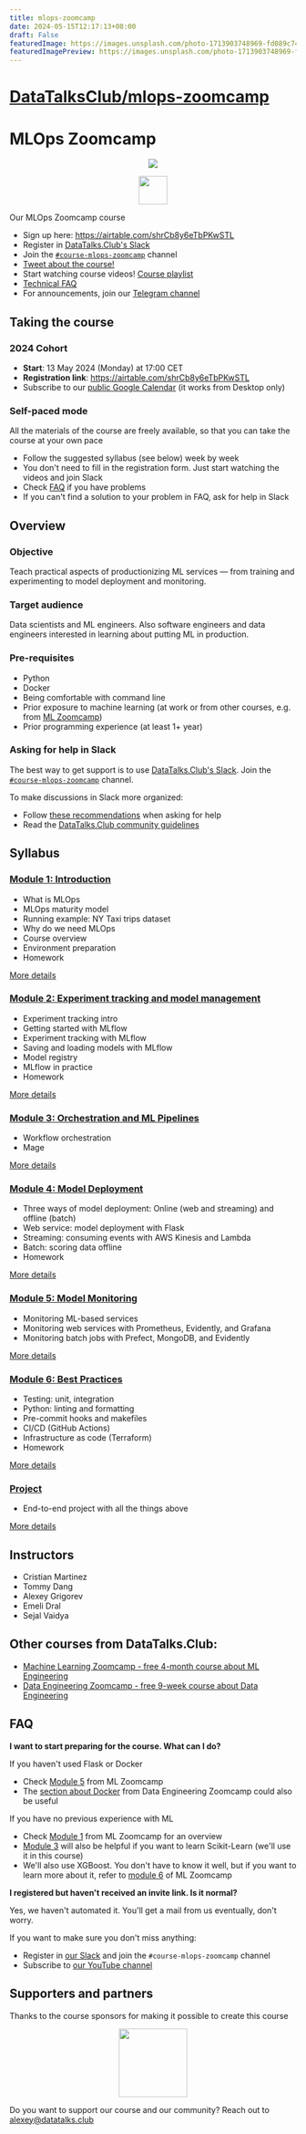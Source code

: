 ```yaml
---
title: mlops-zoomcamp
date: 2024-05-15T12:17:13+08:00
draft: False
featuredImage: https://images.unsplash.com/photo-1713903748969-fd089c74fc07?ixid=M3w0NjAwMjJ8MHwxfHJhbmRvbXx8fHx8fHx8fDE3MTU3NDY2MTF8&ixlib=rb-4.0.3
featuredImagePreview: https://images.unsplash.com/photo-1713903748969-fd089c74fc07?ixid=M3w0NjAwMjJ8MHwxfHJhbmRvbXx8fHx8fHx8fDE3MTU3NDY2MTF8&ixlib=rb-4.0.3
---
```


# [DataTalksClub/mlops-zoomcamp](https://github.com/DataTalksClub/mlops-zoomcamp)

# MLOps Zoomcamp

<p align="center">
  <a href="https://airtable.com/shrCb8y6eTbPKwSTL" target="_blank">
    <img src="images/IMG_20230323_134059_927.png">
  </a>
</p>

<p align="center">
  <a href="https://airtable.com/shrCb8y6eTbPKwSTL"><img src="https://user-images.githubusercontent.com/875246/185755203-17945fd1-6b64-46f2-8377-1011dcb1a444.png" height="50" /></a>
</p>

Our MLOps Zoomcamp course

- Sign up here: https://airtable.com/shrCb8y6eTbPKwSTL
- Register in [DataTalks.Club's Slack](https://datatalks.club/slack.html)
- Join the [`#course-mlops-zoomcamp`](https://app.slack.com/client/T01ATQK62F8/C02R98X7DS9) channel
- [Tweet about the course!](https://ctt.ac/fH67W)
- Start watching course videos! [Course playlist](https://www.youtube.com/playlist?list=PL3MmuxUbc_hIUISrluw_A7wDSmfOhErJK)
- [Technical FAQ](https://docs.google.com/document/d/12TlBfhIiKtyBv8RnsoJR6F72bkPDGEvPOItJIxaEzE0/edit) 
- For announcements, join our [Telegram channel](https://t.me/dtc_courses)


## Taking the course

### 2024 Cohort

* **Start**: 13 May 2024 (Monday) at 17:00 CET
* **Registration link**: https://airtable.com/shrCb8y6eTbPKwSTL
* Subscribe to our [public Google Calendar](https://calendar.google.com/calendar/?cid=M3Jzbmg0ZDA2aHVsY2M1ZjcyNDJtODNyMTRAZ3JvdXAuY2FsZW5kYXIuZ29vZ2xlLmNvbQ) (it works from Desktop only)


### Self-paced mode

All the materials of the course are freely available, so that you
can take the course at your own pace

* Follow the suggested syllabus (see below) week by week
* You don't need to fill in the registration form. Just start watching the videos and join Slack
* Check [FAQ](https://docs.google.com/document/d/12TlBfhIiKtyBv8RnsoJR6F72bkPDGEvPOItJIxaEzE0/edit) if you have problems
* If you can't find a solution to your problem in FAQ, ask for help in Slack

## Overview

### Objective

Teach practical aspects of productionizing ML services — from training and experimenting to model deployment and monitoring.

### Target audience

Data scientists and ML engineers. Also software engineers and data engineers interested in learning about putting ML in production.

### Pre-requisites

* Python
* Docker
* Being comfortable with command line 
* Prior exposure to machine learning (at work or from other courses, e.g. from [ML Zoomcamp](https://github.com/alexeygrigorev/mlbookcamp-code/tree/master/course-zoomcamp))
* Prior programming experience (at least 1+ year)



### Asking for help in Slack

The best way to get support is to use [DataTalks.Club's Slack](https://datatalks.club/slack.html). Join the [`#course-mlops-zoomcamp`](https://app.slack.com/client/T01ATQK62F8/C02R98X7DS9) channel.

To make discussions in Slack more organized:

* Follow [these recommendations](asking-questions.md) when asking for help
* Read the [DataTalks.Club community guidelines](https://datatalks.club/slack/guidelines.html)


## Syllabus

### [Module 1: Introduction](01-intro)

* What is MLOps
* MLOps maturity model
* Running example: NY Taxi trips dataset
* Why do we need MLOps
* Course overview
* Environment preparation
* Homework

[More details](01-intro)

### [Module 2: Experiment tracking and model management](02-experiment-tracking)

* Experiment tracking intro
* Getting started with MLflow
* Experiment tracking with MLflow
* Saving and loading models with MLflow
* Model registry
* MLflow in practice
* Homework

[More details](02-experiment-tracking)


### [Module 3: Orchestration and ML Pipelines](03-orchestration)

* Workflow orchestration
* Mage

[More details](03-orchestration)


### [Module 4: Model Deployment](04-deployment)

* Three ways of model deployment: Online (web and streaming) and offline (batch)
* Web service: model deployment with Flask
* Streaming: consuming events with AWS Kinesis and Lambda
* Batch: scoring data offline
* Homework

[More details](04-deployment)


### [Module 5: Model Monitoring](05-monitoring)

* Monitoring ML-based services
* Monitoring web services with Prometheus, Evidently, and Grafana
* Monitoring batch jobs with Prefect, MongoDB, and Evidently

[More details](05-monitoring)


### [Module 6: Best Practices](06-best-practices)

* Testing: unit, integration
* Python: linting and formatting
* Pre-commit hooks and makefiles
* CI/CD (GitHub Actions)
* Infrastructure as code (Terraform)
* Homework

[More details](06-best-practices)


### [Project](07-project/)

* End-to-end project with all the things above

[More details](07-project/)



## Instructors

- Cristian Martinez
- Tommy Dang
- Alexey Grigorev
- Emeli Dral
- Sejal Vaidya


## Other courses from DataTalks.Club:

- [Machine Learning Zoomcamp - free 4-month course about ML Engineering](https://github.com/alexeygrigorev/mlbookcamp-code/tree/master/course-zoomcamp)
- [Data Engineering Zoomcamp - free 9-week course about Data Engineering](https://github.com/DataTalksClub/data-engineering-zoomcamp/)


## FAQ

**I want to start preparing for the course. What can I do?**

If you haven't used Flask or Docker

* Check [Module 5](https://github.com/alexeygrigorev/mlbookcamp-code/tree/master/course-zoomcamp/05-deployment) from ML Zoomcamp
* The [section about Docker](https://github.com/DataTalksClub/data-engineering-zoomcamp/tree/main/01-docker-terraform/2_docker_sql) from Data Engineering Zoomcamp could also be useful

If you have no previous experience with ML

* Check [Module 1](https://github.com/alexeygrigorev/mlbookcamp-code/tree/master/course-zoomcamp/01-intro) from ML Zoomcamp for an overview
* [Module 3](https://github.com/alexeygrigorev/mlbookcamp-code/tree/master/course-zoomcamp/03-classification) will also be helpful if you want to learn Scikit-Learn (we'll use it in this course)
* We'll also use XGBoost. You don't have to know it well, but if you want to learn more about it, refer to [module 6](https://github.com/alexeygrigorev/mlbookcamp-code/tree/master/course-zoomcamp/06-trees) of ML Zoomcamp


**I registered but haven't received an invite link. Is it normal?**

Yes, we haven't automated it. You'll get a mail from us eventually, don't worry.

If you want to make sure you don't miss anything:

* Register in [our Slack](https://datatalks.club/slack.html) and join the `#course-mlops-zoomcamp` channel
* Subscribe to [our YouTube channel](https://youtube.com/c/datatalksclub)



## Supporters and partners

Thanks to the course sponsors for making it possible to create this course

<p align="center">
  <a href="https://mage.ai/">
    <img height="120" src="https://github.com/DataTalksClub/data-engineering-zoomcamp/raw/main/images/mage.svg">
  </a>
</p>

Do you want to support our course and our community? Reach out to [alexey@datatalks.club](alexey@datatalks.club)


